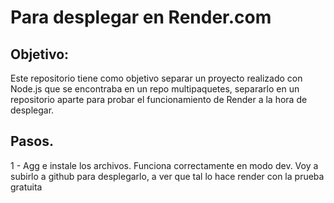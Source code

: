 # Para desplegar en Render.com

## Objetivo:

Este repositorio tiene como objetivo separar un proyecto realizado con Node.js que se encontraba en un repo multipaquetes, separarlo en un repositorio aparte para probar el funcionamiento de Render a la hora de desplegar.

## Pasos.

1 - Agg e instale los archivos. Funciona correctamente en modo dev. Voy a subirlo a github para desplegarlo, a ver que tal lo hace render con la prueba gratuita
